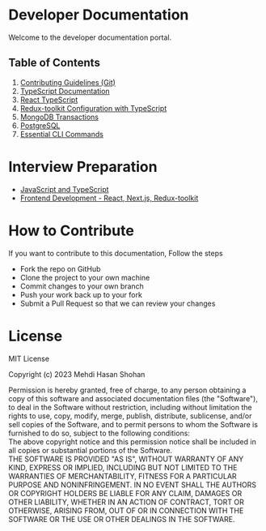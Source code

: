 # Developer Documentation

Welcome to the developer documentation portal.

## Table of Contents

1. [Contributing Guidelines (Git)](./docs/git-guidance/README.md)
2. [TypeScript Documentation](./docs/typescript/README.md)
3. [React TypeScript](./docs/typescript/typescript-react.md)
4. [Redux-toolkit Configuration with TypeScript](./docs/typescript/rtk-query.md)
5. [MongoDB Transactions](./docs/assistant_doc/transaction.md)
6. [PostgreSQL](./docs/postgreSQL/README.md)
7. [Essential CLI Commands](./docs/cli/README.md)

# Interview Preparation

- [JavaScript and TypeScript](./docs/interview/js-ts.md)
- [Frontend Development - React, Next.js, Redux-toolkit](./docs/interview/front-end.md)
<!--
- [Backend Development - Node.js, Express.js]()
- [MongoDB and mongoose]()
- [PostgreSQL and prisma]()
- [Database Management System (DBMS)]()
- [Load Balancing]()
- [Rate Limiting]()
- [Computer Networking]() -->

# How to Contribute

If you want to contribute to this documentation, Follow the steps

- Fork the repo on GitHub
- Clone the project to your own machine
- Commit changes to your own branch
- Push your work back up to your fork
- Submit a Pull Request so that we can review your changes

# License

MIT License

Copyright (c) 2023 Mehdi Hasan Shohan

Permission is hereby granted, free of charge, to any person obtaining a copy of this software and associated documentation files (the "Software"), to deal in the Software without restriction, including without limitation the rights to use, copy, modify, merge, publish, distribute, sublicense, and/or sell copies of the Software, and to permit persons to whom the Software is furnished to do so, subject to the following conditions:\
The above copyright notice and this permission notice shall be included in all copies or substantial portions of the Software.\
THE SOFTWARE IS PROVIDED "AS IS", WITHOUT WARRANTY OF ANY KIND, EXPRESS OR IMPLIED, INCLUDING BUT NOT LIMITED TO THE WARRANTIES OF MERCHANTABILITY, FITNESS FOR A PARTICULAR PURPOSE AND NONINFRINGEMENT. IN NO EVENT SHALL THE AUTHORS OR COPYRIGHT HOLDERS BE LIABLE FOR ANY CLAIM, DAMAGES OR OTHER LIABILITY, WHETHER IN AN ACTION OF CONTRACT, TORT OR OTHERWISE, ARISING FROM, OUT OF OR IN CONNECTION WITH THE SOFTWARE OR THE USE OR OTHER DEALINGS IN THE SOFTWARE.
